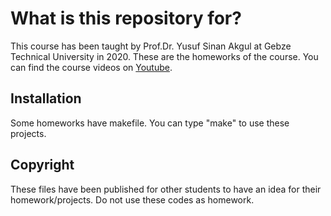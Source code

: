 # What is this repository for? 

This course has been taught by Prof.Dr. Yusuf Sinan Akgul at Gebze Technical University in 2020. These are the homeworks of the course. You can find the course videos on [Youtube](https://www.youtube.com/watch?v=HFHAkJYn5Ww).

## Installation

Some homeworks have makefile. You can type "make" to use these projects. 

## Copyright

These files have been published for other students to have an idea for their homework/projects. Do not use these codes as homework.

